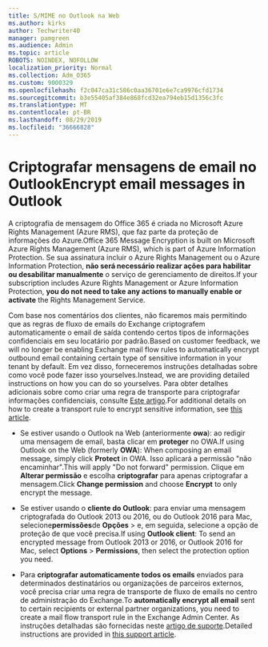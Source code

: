 ```yaml
---
title: S/MIME no Outlook na Web
ms.author: kirks
author: Techwriter40
manager: pamgreen
ms.audience: Admin
ms.topic: article
ROBOTS: NOINDEX, NOFOLLOW
localization_priority: Normal
ms.collection: Adm_O365
ms.custom: 9000329
ms.openlocfilehash: f2c047ca31c586c0aa36701e6e7ca9976cfd1734
ms.sourcegitcommit: b3e55405af384e868fcd32ea794eb15d1356c3fc
ms.translationtype: MT
ms.contentlocale: pt-BR
ms.lasthandoff: 08/29/2019
ms.locfileid: "36666828"
---
```

# <a name="encrypt-email-messages-in-outlook"></a><span data-ttu-id="b1e73-102">Criptografar mensagens de email no Outlook</span><span class="sxs-lookup"><span data-stu-id="b1e73-102">Encrypt email messages in Outlook</span></span>

<span data-ttu-id="b1e73-103">A criptografia de mensagem do Office 365 é criada no Microsoft Azure Rights Management (Azure RMS), que faz parte da proteção de informações do Azure.</span><span class="sxs-lookup"><span data-stu-id="b1e73-103">Office 365 Message Encryption is built on Microsoft Azure Rights Management (Azure RMS), which is part of Azure Information Protection.</span></span> <span data-ttu-id="b1e73-104">Se sua assinatura incluir o Azure Rights Management ou o Azure Information Protection, **não será necessário realizar ações para habilitar ou desabilitar manualmente** o serviço de gerenciamento de direitos.</span><span class="sxs-lookup"><span data-stu-id="b1e73-104">If your subscription includes Azure Rights Management or Azure Information Protection, **you do not need to take any actions to manually enable or activate** the Rights Management Service.</span></span>

<span data-ttu-id="b1e73-105">Com base nos comentários dos clientes, não ficaremos mais permitindo que as regras de fluxo de emails do Exchange criptografem automaticamente o email de saída contendo certos tipos de informações confidenciais em seu locatário por padrão.</span><span class="sxs-lookup"><span data-stu-id="b1e73-105">Based on customer feedback, we will no longer be enabling Exchange mail flow rules to automatically encrypt outbound email containing certain type of sensitive information in your tenant by default.</span></span> <span data-ttu-id="b1e73-106">Em vez disso, forneceremos instruções detalhadas sobre como você pode fazer isso yourselves.</span><span class="sxs-lookup"><span data-stu-id="b1e73-106">Instead, we are providing detailed instructions on how you can do so yourselves.</span></span> <span data-ttu-id="b1e73-107">Para obter detalhes adicionais sobre como criar uma regra de transporte para criptografar informações confidenciais, consulte [Este artigo](https://aka.ms/OmeEtr).</span><span class="sxs-lookup"><span data-stu-id="b1e73-107">For additional details on how to create a transport rule to encrypt sensitive information, see [this article](https://aka.ms/OmeEtr).</span></span>

- <span data-ttu-id="b1e73-108">Se estiver usando o Outlook na Web (anteriormente **owa**): ao redigir uma mensagem de email, basta clicar em **proteger** no OWA.</span><span class="sxs-lookup"><span data-stu-id="b1e73-108">If using Outlook on the Web (formerly **OWA**): When composing an email message, simply click **Protect** in OWA.</span></span> <span data-ttu-id="b1e73-109">Isso aplicará a permissão "não encaminhar".</span><span class="sxs-lookup"><span data-stu-id="b1e73-109">This will apply "Do not forward" permission.</span></span> <span data-ttu-id="b1e73-110">Clique em **Alterar permissão** e escolha **criptografar** para apenas criptografar a mensagem.</span><span class="sxs-lookup"><span data-stu-id="b1e73-110">Click **Change permission** and choose **Encrypt** to only encrypt the message.</span></span>

- <span data-ttu-id="b1e73-111">Se estiver usando o **cliente do Outlook**: para enviar uma mensagem criptografada do Outlook 2013 ou 2016, ou do Outlook 2016 para Mac, selecione**permissões**de **Opções** > e, em seguida, selecione a opção de proteção de que você precisa.</span><span class="sxs-lookup"><span data-stu-id="b1e73-111">If using **Outlook client**: To send an encrypted message from Outlook 2013 or 2016, or Outlook 2016 for Mac, select **Options** > **Permissions**, then select the protection option you need.</span></span>

- <span data-ttu-id="b1e73-112">Para **criptografar automaticamente todos os emails** enviados para determinados destinatários ou organizações de parceiros externos, você precisa criar uma regra de transporte de fluxo de emails no centro de administração do Exchange.</span><span class="sxs-lookup"><span data-stu-id="b1e73-112">To **automatically encrypt all email** sent to certain recipients or external partner organizations, you need to create a mail flow transport rule in the Exchange Admin Center.</span></span> <span data-ttu-id="b1e73-113">As instruções detalhadas são fornecidas neste [artigo de suporte](https://docs.microsoft.com/office365/securitycompliance/define-mail-flow-rules-to-encrypt-email#create-a-mail-flow-rule-to-encrypt-email-messages-with-the-new-ome-capabilities).</span><span class="sxs-lookup"><span data-stu-id="b1e73-113">Detailed instructions are provided in [this support article](https://docs.microsoft.com/office365/securitycompliance/define-mail-flow-rules-to-encrypt-email#create-a-mail-flow-rule-to-encrypt-email-messages-with-the-new-ome-capabilities).</span></span>


